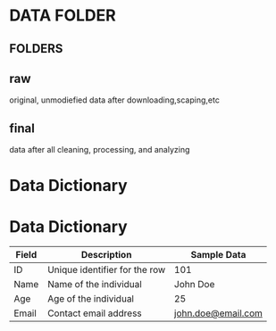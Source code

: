 # DATA FOLDER

## FOLDERS

## raw
original, unmodiefied data after downloading,scaping,etc

## final
data after all cleaning, processing, and analyzing

# Data Dictionary

# Data Dictionary

| Field        | Description                     | Sample Data       |
|--------------|---------------------------------|-------------------|
| ID           | Unique identifier for the row  | 101               |
| Name         | Name of the individual         | John Doe          |
| Age          | Age of the individual          | 25                |
| Email        | Contact email address          | john.doe@email.com|